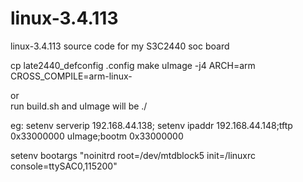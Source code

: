 # linux-3.4.113
linux-3.4.113 source code for my S3C2440 soc board

cp late2440_defconfig .config
make uImage -j4 ARCH=arm CROSS_COMPILE=arm-linux- <br>

or <br>
run build.sh and uImage will be ./  <br>

eg:
setenv serverip 192.168.44.138; setenv ipaddr 192.168.44.148;tftp 0x33000000 uImage;bootm 0x33000000 <br>

setenv bootargs "noinitrd root=/dev/mtdblock5 init=/linuxrc console=ttySAC0,115200" <br>

